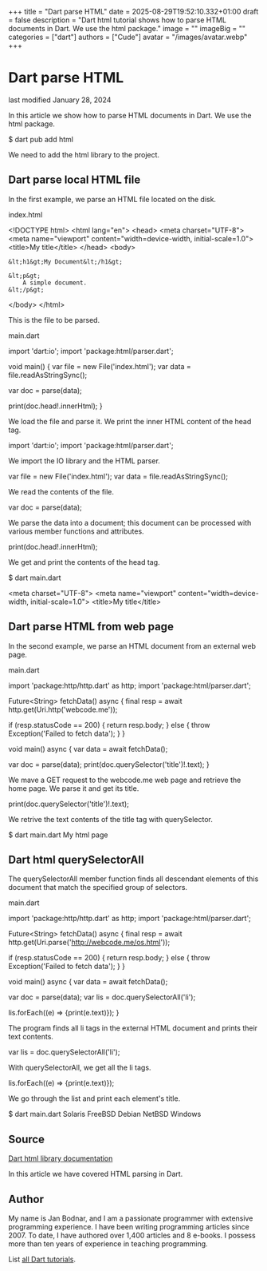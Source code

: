 +++
title = "Dart parse HTML"
date = 2025-08-29T19:52:10.332+01:00
draft = false
description = "Dart html tutorial shows how to parse HTML documents in Dart. We use the html package."
image = ""
imageBig = ""
categories = ["dart"]
authors = ["Cude"]
avatar = "/images/avatar.webp"
+++

# Dart parse HTML

last modified January 28, 2024

In this article we show how to parse HTML documents in Dart. We use the html 
package.

$ dart pub add html

We need to add the html library to the project.

## Dart parse local HTML file

In the first example, we parse an HTML file located on the disk.

index.html
  

&lt;!DOCTYPE html&gt;
&lt;html lang="en"&gt;
&lt;head&gt;
    &lt;meta charset="UTF-8"&gt;
    &lt;meta name="viewport" content="width=device-width, initial-scale=1.0"&gt;
    &lt;title&gt;My title&lt;/title&gt;
&lt;/head&gt;
&lt;body&gt;
    
    &lt;h1&gt;My Document&lt;/h1&gt;

    &lt;p&gt;
        A simple document.
    &lt;/p&gt;
&lt;/body&gt;
&lt;/html&gt;

This is the file to be parsed.

main.dart
  

import 'dart:io';
import 'package:html/parser.dart';

void main() {
  var file = new File('index.html');
  var data = file.readAsStringSync();

  var doc = parse(data);

  print(doc.head!.innerHtml);
}

We load the file and parse it. We print the inner HTML content of the
head tag.

import 'dart:io';
import 'package:html/parser.dart';

We import the IO library and the HTML parser.

var file = new File('index.html');
var data = file.readAsStringSync();

We read the contents of the file.

var doc = parse(data);

We parse the data into a document; this document can be processed with various 
member functions and attributes.

print(doc.head!.innerHtml);

We get and print the contents of the head tag.

$ dart main.dart

  &lt;meta charset="UTF-8"&gt;
  &lt;meta name="viewport" content="width=device-width, initial-scale=1.0"&gt;
  &lt;title&gt;My title&lt;/title&gt;

## Dart parse HTML from web page

In the second example, we parse an HTML document from an external web page.

main.dart
  

import 'package:http/http.dart' as http;
import 'package:html/parser.dart';

Future&lt;String&gt; fetchData() async {
  final resp = await http.get(Uri.http('webcode.me'));

  if (resp.statusCode == 200) {
    return resp.body;
  } else {
    throw Exception('Failed to fetch data');
  }
}

void main() async {
  var data = await fetchData();

  var doc = parse(data);
  print(doc.querySelector('title')!.text);
}

We mave a GET request to the webcode.me web page and retrieve the 
home page. We parse it and get its title.

print(doc.querySelector('title')!.text);

We retrive the text contents of the title tag with
querySelector.

$ dart main.dart
My html page

## Dart html querySelectorAll

The querySelectorAll member function finds all descendant elements
of this document that match the specified group of selectors.

main.dart
  

import 'package:http/http.dart' as http;
import 'package:html/parser.dart';

Future&lt;String&gt; fetchData() async {
  final resp = await http.get(Uri.parse('http://webcode.me/os.html'));

  if (resp.statusCode == 200) {
    return resp.body;
  } else {
    throw Exception('Failed to fetch data');
  }
}

void main() async {
  var data = await fetchData();

  var doc = parse(data);
  var lis = doc.querySelectorAll('li');

  lis.forEach((e) =&gt; {print(e.text)});
}

The program finds all li tags in the external HTML document and 
prints their text contents.

var lis = doc.querySelectorAll('li');

With querySelectorAll, we get all the li tags.

lis.forEach((e) =&gt; {print(e.text)});

We go through the list and print each element's title.

$ dart main.dart
Solaris
FreeBSD
Debian
NetBSD
Windows

## Source

[Dart html library documentation](https://pub.dev/documentation/html/latest/)

In this article we have covered HTML parsing in Dart.

## Author

My name is Jan Bodnar, and I am a passionate programmer with extensive
programming experience. I have been writing programming articles since 2007.
To date, I have authored over 1,400 articles and 8 e-books. I possess more
than ten years of experience in teaching programming.

List [all Dart tutorials](/dart/).